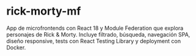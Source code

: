 # rick-morty-mf
App de microfrontends con React 18 y Module Federation que explora personajes de Rick &amp; Morty. Incluye filtrado, búsqueda, navegación SPA, diseño responsive, tests con React Testing Library y deployment con Docker.
